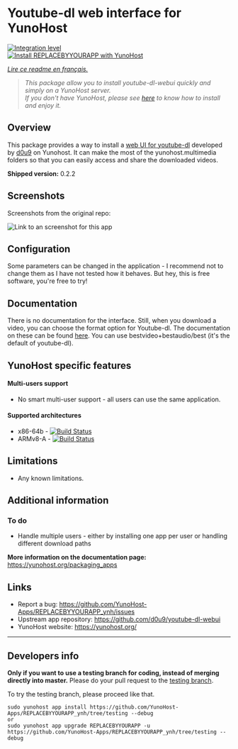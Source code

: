 # Youtube-dl web interface for YunoHost

[![Integration level](https://dash.yunohost.org/integration/REPLACEBYYOURAPP.svg)](https://dash.yunohost.org/appci/app/REPLACEBYYOURAPP)  
[![Install REPLACEBYYOURAPP with YunoHost](https://install-app.yunohost.org/install-with-yunohost.png)](https://install-app.yunohost.org/?app=REPLACEBYYOURAPP)

*[Lire ce readme en français.](./README_fr.md)*

> *This package allow you to install youtube-dl-webui quickly and simply on a YunoHost server.  
If you don't have YunoHost, please see [here](https://yunohost.org/#/install) to know how to install and enjoy it.*

## Overview
This package provides a way to install a [web UI for youtube-dl](https://github.com/d0u9/youtube-dl-webui) developed by [d0u9](https://github.com/d0u9) on Yunohost. It can make the most of the yunohost.multimedia folders so that you can easily access and share the downloaded videos.

**Shipped version:** 0.2.2

## Screenshots

Screenshots from the original repo:

![Link to an screenshot for this app](https://github.com/roukydesbois/youtube-dl-webui/raw/master/screen_shot/1.gif)

## Configuration

Some parameters can be changed in the application - I recommend not to change them as I have not tested how it behaves. But hey, this is free software, you're free to try!

## Documentation

There is no documentation for the interface. Still, when you download a video, you can choose the format option for Youtube-dl. The documentation on these can be found [here](https://github.com/ytdl-org/youtube-dl#format-selection). You can use bestvideo+bestaudio/best (it's the default of youtube-dl).

## YunoHost specific features

#### Multi-users support

* No smart multi-user support - all users can use the same application.

#### Supported architectures

* x86-64b - [![Build Status](https://ci-apps.yunohost.org/ci/logs/REPLACEBYYOURAPP%20%28Apps%29.svg)](https://ci-apps.yunohost.org/ci/apps/REPLACEBYYOURAPP/)
* ARMv8-A - [![Build Status](https://ci-apps-arm.yunohost.org/ci/logs/REPLACEBYYOURAPP%20%28Apps%29.svg)](https://ci-apps-arm.yunohost.org/ci/apps/REPLACEBYYOURAPP/)

## Limitations

* Any known limitations.

## Additional information

### To do

* Handle multiple users - either by installing one app per user or handling different download paths

**More information on the documentation page:**  
https://yunohost.org/packaging_apps

## Links

 * Report a bug: https://github.com/YunoHost-Apps/REPLACEBYYOURAPP_ynh/issues
 * Upstream app repository: https://github.com/d0u9/youtube-dl-webui
 * YunoHost website: https://yunohost.org/

---

Developers info
----------------

**Only if you want to use a testing branch for coding, instead of merging directly into master.**
Please do your pull request to the [testing branch](https://github.com/YunoHost-Apps/REPLACEBYYOURAPP_ynh/tree/testing).

To try the testing branch, please proceed like that.
```
sudo yunohost app install https://github.com/YunoHost-Apps/REPLACEBYYOURAPP_ynh/tree/testing --debug
or
sudo yunohost app upgrade REPLACEBYYOURAPP -u https://github.com/YunoHost-Apps/REPLACEBYYOURAPP_ynh/tree/testing --debug
```
